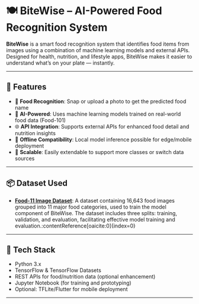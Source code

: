 # 🍽️ BiteWise – AI-Powered Food Recognition System

**BiteWise** is a smart food recognition system that identifies food items from images using a combination of machine learning models and external APIs. Designed for health, nutrition, and lifestyle apps, BiteWise makes it easier to understand what’s on your plate — instantly.

---

## 🚀 Features

- 📸 **Food Recognition**: Snap or upload a photo to get the predicted food name
- 🧠 **AI-Powered**: Uses machine learning models trained on real-world food data (Food-101)
- 🌐 **API Integration**: Supports external APIs for enhanced food detail and nutrition insights
- 💾 **Offline Compatibility**: Local model inference possible for edge/mobile deployment
- 🔄 **Scalable**: Easily extendable to support more classes or switch data sources

---

## 📦 Dataset Used

- **[Food-11 Image Dataset](https://www.kaggle.com/datasets/trolukovich/food11-image-dataset)**: A dataset containing 16,643 food images grouped into 11 major food categories, used to train the model component of BiteWise. The dataset includes three splits: training, validation, and evaluation, facilitating effective model training and evaluation.&#8203;:contentReference[oaicite:0]{index=0}

---

## 🧰 Tech Stack

- Python 3.x
- TensorFlow & TensorFlow Datasets
- REST APIs for food/nutrition data (optional enhancement)
- Jupyter Notebook (for training and prototyping)
- Optional: TFLite/Flutter for mobile deployment

---



